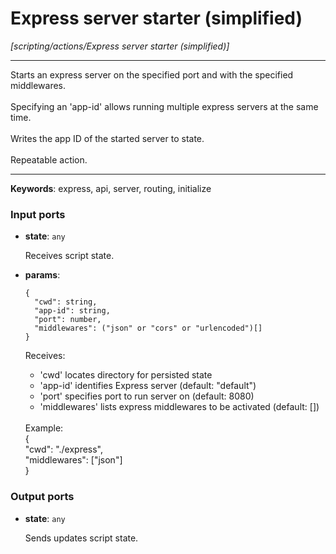 # Express server starter (simplified)

_[scripting/actions/Express server starter (simplified)]_

---

Starts an express server on the specified port and with the specified middlewares.<br>
<br>
Specifying an 'app-id' allows running multiple express servers at the same time.<br>
<br>
Writes the app ID of the started server to state.<br>
<br>
Repeatable action.<br>

---

__Keywords__: express, api, server, routing, initialize

### Input ports

* __state__: ` any `

    Receives script state.<br>


* __params__: 
    ```
    {
      "cwd": string,
      "app-id": string,
      "port": number,
      "middlewares": ("json" or "cors" or "urlencoded")[]
    }
    ```

    Receives:<br>
    * 'cwd' locates directory for persisted state<br>
    * 'app-id' identifies Express server (default: "default")<br>
    * 'port' specifies port to run server on (default: 8080)<br>
    * 'middlewares' lists express middlewares to be activated (default: [])<br>
    <br>
    Example:<br>
    {<br>
      "cwd": "./express",<br>
      "middlewares": ["json"]<br>
    }<br>

### Output ports

* __state__: ` any `

    Sends updates script state.<br>

